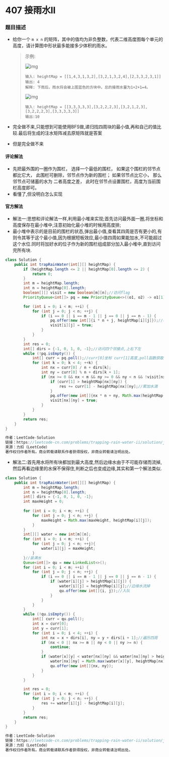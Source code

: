 # 407 接雨水II

### 题目描述

- 给你一个 `m x n` 的矩阵，其中的值均为非负整数，代表二维高度图每个单元的高度，请计算图中形状最多能接多少体积的雨水。

  > 示例:
  >
  > ![img](https://assets.leetcode.com/uploads/2021/04/08/trap1-3d.jpg)
  >
  > ```
  > 输入: heightMap = [[1,4,3,1,3,2],[3,2,1,3,2,4],[2,3,3,2,3,1]]
  > 输出: 4
  > 解释: 下雨后，雨水将会被上图蓝色的方块中。总的接雨水量为1+2+1=4。
  > ```
  >
  > ![img](https://assets.leetcode.com/uploads/2021/04/08/trap2-3d.jpg)
  >
  > ```
  > 输入: heightMap = [[3,3,3,3,3],[3,2,2,2,3],[3,2,1,2,3],[3,2,2,2,3],[3,3,3,3,3]]
  > 输出:10
  > ```

- 完全做不来,只能想到可能使用BFS做,递归找四周块的最小值,再和自己的值比较.最后将生成的注水矩阵减去原矩阵就是答案
- 但是完全做不来

#### 评论解法

- 先把最外围的一圈作为围栏， 选择一个最低的围栏， 如果这个围栏的邻节点都比它大， 此围栏可删除，邻节点作为新的围栏； 如果邻节点比它小， 那么邻节点可储蓄的水为 二者高度之差， 此时在邻节点设置围栏，高度为当前围栏高度即可。
- 看懂了,但没明白怎么实现

#### 官方解法

- 解法一:思想和评论解法一样,利用最小堆来实现;首先访问最外面一圈,将坐标和高度保存在最小堆中,注意初始化最小堆的时候用高度排;
- 最小堆中表示的是目前的围栏的状态,弹出最小值,查看其四周是否有更小的,有则令其等于这个最小值,因为根据短板效应,最小值四周如果能加水,不可能超过这个水位.同时将加好水的位子作为新的围栏组成部分加入最小堆中,直到访问完所有块.

``` java
class Solution {
    public int trapRainWater(int[][] heightMap) {
        if (heightMap.length <= 2 || heightMap[0].length <= 2) {
            return 0;
        }
        int m = heightMap.length;
        int n = heightMap[0].length;
        boolean[][] visit = new boolean[m][n];//访问flag
        PriorityQueue<int[]> pq = new PriorityQueue<>((o1, o2) -> o1[1] - o2[1]);//构造时,讲第二个元素作为比较器,下面初始化可以看到第二个为高度

        for (int i = 0; i < m; ++i) {
            for (int j = 0; j < n; ++j) {
                if (i == 0 || i == m - 1 || j == 0 || j == n - 1) {
                    pq.offer(new int[]{i * n + j, heightMap[i][j]});//将外围先访问加入最小堆,保存的是层序坐标和高度
                    visit[i][j] = true;
                }
            }
        }
        int res = 0;
        int[] dirs = {-1, 0, 1, 0, -1};//访问四个邻接点,上右下左
        while (!pq.isEmpty()) {
            int[] curr = pq.poll();//curr[0]坐标 curr[1]高度,poll函数获取删除最小元素
            for (int k = 0; k < 4; ++k) {
                int nx = curr[0] / n + dirs[k];
                int ny = curr[0] % n + dirs[k + 1];
                if (nx >= 0 && nx < m && ny >= 0 && ny < n && !visit[nx][ny]) {
                    if (curr[1] > heightMap[nx][ny]) {
                        res += curr[1] - heightMap[nx][ny];//累加水滴
                    }
                    pq.offer(new int[]{nx * n + ny, Math.max(heightMap[nx][ny], curr[1])});//注意这里的max,当这个点原来高度更大时,原来的加入围栏
                    visit[nx][ny] = true;
                }
            }
        }
        return res;
    }
}

作者：LeetCode-Solution
链接：https://leetcode-cn.com/problems/trapping-rain-water-ii/solution/jie-yu-shui-ii-by-leetcode-solution-vlj3/
来源：力扣（LeetCode）
著作权归作者所有。商业转载请联系作者获得授权，非商业转载请注明出处。
```

- 解法二:首先用水将所有块都加到最大高度,然后边缘水由于不可能存储而流掉,然后再看边缘里的水保不保得住,判断之后也变成边缘,其实和第一个解法类似.

```java
class Solution {
    public int trapRainWater(int[][] heightMap) {
        int m = heightMap.length;
        int n = heightMap[0].length;
        int[] dirs = {-1, 0, 1, 0, -1};
        int maxHeight = 0;
        
        for (int i = 0; i < m; ++i) {
            for (int j = 0; j < n; ++j) {
                maxHeight = Math.max(maxHeight, heightMap[i][j]);
            }
        }
        int[][] water = new int[m][n];
        for (int i = 0; i < m; ++i) {
            for (int j = 0; j < n; ++j){
                water[i][j] = maxHeight;      
            }
        }//装满水  
        Queue<int[]> qu = new LinkedList<>();
        for (int i = 0; i < m; ++i) {
            for (int j = 0; j < n; ++j) {
                if (i == 0 || i == m - 1 || j == 0 || j == n - 1) {
                    if (water[i][j] > heightMap[i][j]) {
                        water[i][j] = heightMap[i][j];//边缘水流掉
                        qu.offer(new int[]{i, j});//入队
                    }
                }
            }
        } 
        while (!qu.isEmpty()) {
            int[] curr = qu.poll();
            int x = curr[0];
            int y = curr[1];
            for (int i = 0; i < 4; ++i) {
                int nx = x + dirs[i], ny = y + dirs[i + 1];//遍历四周
                if (nx < 0 || nx >= m || ny < 0 || ny >= n) {
                    continue;
                }
                if (water[x][y] < water[nx][ny] && water[nx][ny] > heightMap[nx][ny]) {//如果块中有水(第二个判断),且水位高于某一边缘(最多四个边缘),那么至少要将水位降低至块高度或者边缘高度
                    water[nx][ny] = Math.max(water[x][y], heightMap[nx][ny]);
                    qu.offer(new int[]{nx, ny});
                }
            }
        }

        int res = 0;
        for (int i = 0; i < m; ++i) {
            for (int j = 0; j < n; ++j) {
                res += water[i][j] - heightMap[i][j];
            }
        }
        return res;
    }
}

作者：LeetCode-Solution
链接：https://leetcode-cn.com/problems/trapping-rain-water-ii/solution/jie-yu-shui-ii-by-leetcode-solution-vlj3/
来源：力扣（LeetCode）
著作权归作者所有。商业转载请联系作者获得授权，非商业转载请注明出处。
```

